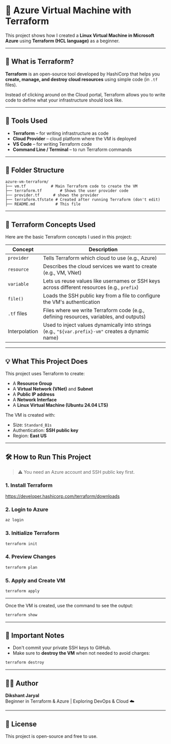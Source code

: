 # 🚀 Azure Virtual Machine with Terraform

This project shows how I created a **Linux Virtual Machine in Microsoft Azure** using **Terraform (HCL language)** as a beginner.

---

## 🌱 What is Terraform?

**Terraform** is an open-source tool developed by HashiCorp that helps you **create, manage, and destroy cloud resources** using simple code (in `.tf` files). 

Instead of clicking around on the Cloud portal, Terraform allows you to write code to define what your infrastructure should look like.

---

## 🔧 Tools Used

- **Terraform** – for writing infrastructure as code
- **Cloud Provider** – cloud platform where the VM is deployed
- **VS Code** – for writing Terraform code
- **Command Line / Terminal** – to run Terraform commands

---

## 📁 Folder Structure

```
azure-vm-terraform/
├── vm.tf           # Main Terraform code to create the VM
├── terraform.tf        # Shows the user provider code
├── provider.tf      # shows the provider
├── terraform.tfstate # Created after running Terraform (don't edit)
├── README.md         # This file
```

---

## 🧠 Terraform Concepts Used

Here are the basic Terraform concepts I used in this project:

<!-- | Concept | Description |
|--------|-------------|
| `provider` | Tells Terraform which cloud to use (e.g. Azure) |
| `resource` | Describes the cloud services we want to create (e.g. VM, VNet) |
<!-- | `variable` | Lets us reuse values like username or SSH key | -->
<!-- | `output` | Shows useful info like the public IP after the VM is created | -->
<!-- | `file()` | Loads the SSH public key from a file |
| `.tf` files | Files where we write Terraform code | --> 

| Concept            | Description                                                                                      |
|--------------------|--------------------------------------------------------------------------------------------------|
| `provider`         | Tells Terraform which cloud to use (e.g., Azure)                                                  |
| `resource`         | Describes the cloud services we want to create (e.g., VM, VNet)                                   |
| `variable`         | Lets us reuse values like usernames or SSH keys across different resources (e.g., `prefix`)      |
| `file()`           | Loads the SSH public key from a file to configure the VM's authentication                        |
| `.tf` files        | Files where we write Terraform code (e.g., defining resources, variables, and outputs)            |
| Interpolation      | Used to inject values dynamically into strings (e.g., `"${var.prefix}-vm"` creates a dynamic name)|


---

## 💡 What This Project Does

This project uses Terraform to create:

- A **Resource Group**
- A **Virtual Network (VNet)** and **Subnet**
- A **Public IP address**
- A **Network Interface**
- A **Linux Virtual Machine (Ubuntu 24.04 LTS)**

The VM is created with:
- Size: `Standard_B1s`
- Authentication: **SSH public key**
- Region: **East US**

---

## 🛠️ How to Run This Project

> ⚠️ You need an Azure account and SSH public key first.

### 1. Install Terraform  
https://developer.hashicorp.com/terraform/downloads

### 2. Login to Azure  
```bash
az login
```

### 3. Initialize Terraform  
```bash
terraform init
```

### 4. Preview Changes  
```bash
terraform plan
```

### 5. Apply and Create VM  
```bash
terraform apply
```

---



Once the VM is created, use the command to see the output:

```bash
terraform show
```

---

## 📌 Important Notes

- Don't commit your private SSH keys to GitHub.
- Make sure to **destroy the VM** when not needed to avoid charges:
```bash
terraform destroy
```

---

## 🧑‍💻 Author

**Dikshant Jaryal**  
Beginner in Terraform & Azure | Exploring DevOps & Cloud ☁️

---

## 📎 License

This project is open-source and free to use.